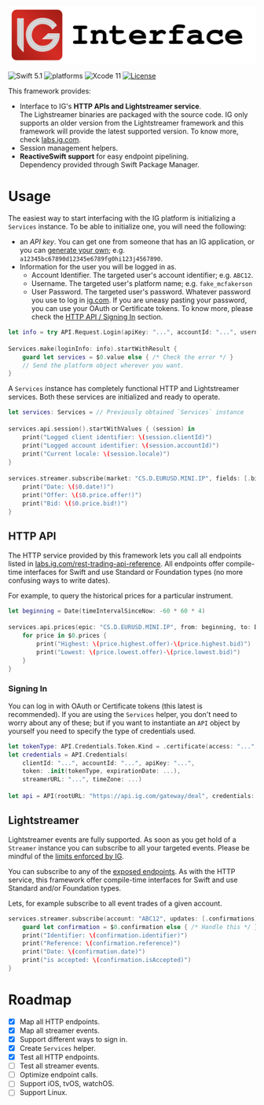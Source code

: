 <p align="center">
    <img src="Assets/IG.svg" alt="Codable CSV"/>
</p>

![Swift 5.1](https://img.shields.io/badge/Swift-5.1-orange.svg) ![platforms](https://img.shields.io/badge/platforms-macOS-lightgrey.svg) ![Xcode 11](https://img.shields.io/badge/Xcode-11-blueviolet.svg) [![License](http://img.shields.io/:license-mit-blue.svg)](http://doge.mit-license.org)

This framework provides:
- Interface to IG's **HTTP APIs and Lightstreamer service**.
  <br>The Lighstreamer binaries are packaged with the source code. IG only supports an older version from the Lightstreamer framework and this framework will provide the latest supported version. To know more, check [labs.ig.com](https://labs.ig.com/lightstreamer-downloads).
- Session management helpers.
- **ReactiveSwift support** for easy endpoint pipelining.
  <br>Dependency provided through Swift Package Manager.

Usage
=====

The easiest way to start interfacing with the IG platform is initializing a `Services` instance. To be able to initialize one, you will need the following:
- an *API key*.
  You can get one from someone that has an IG application, or you can [generate your own](https://labs.ig.com/gettingstarted); e.g. `a12345bc67890d12345e6789fg0hi123j4567890`.
- Information for the user you will be logged in as.
  - Account Identifier.
    The targeted user's account identifier; e.g. `ABC12`.
  - Username.
    The targeted user's platform name; e.g. `fake_mcfakerson`
  - User Password.
    The targeted user's password. Whatever password you use to log in [ig.com](https://www.ig.com).
    If you are uneasy pasting your password, you can use your OAuth or Certificate tokens. To know more, please check the [HTTP API / Signing In](#Signing-In) section.

```swift
let info = try API.Request.Login(apiKey: "...", accountId: "...", username: "...", password: "...")

Services.make(loginInfo: info).startWithResult {
    guard let services = $0.value else { /* Check the error */ }
    // Send the platform object wherever you want.
}
```

A `Services` instance has completely functional HTTP and Lightstreamer services. Both these services are initialized and ready to operate.
```swift
let services: Services = // Previously obtained `Services` instance

services.api.session().startWithValues { (session) in
    print("Logged client identifier: \(session.clientId)")
    print("Logged account identifier: \(session.accountId)")
    print("Current locale: \(session.locale)")
}

services.streamer.subscribe(market: "CS.D.EURUSD.MINI.IP", fields: [.bid, .offer, .date]).startWithValues {
    print("Date: \($0.date!)")
    print("Offer: \($0.price.offer!)")
    print("Bid: \($0.price.bid!)")
}
```

HTTP API
--------

The HTTP service provided by this framework lets you call all endpoints listed in [labs.ig.com/rest-trading-api-reference](https://labs.ig.com/rest-trading-api-reference). All endpoints offer compile-time interfaces for Swift and use Standard or Foundation types (no more confusing ways to write dates).

For example, to query the historical prices for a particular instrument.
```swift
let beginning = Date(timeIntervalSinceNow: -60 * 60 * 4)

services.api.prices(epic: "CS.D.EURUSD.MINI.IP", from: beginning, to: Date(), resolution: .minute).startWithValues {
    for price in $0.prices {
        print("Highest: \(price.highest.offer)-\(price.highest.bid)")
        print("Lowest: \(price.lowest.offer)-\(price.lowest.bid)")
    }
}
```

### Signing In
You can log in with OAuth or Certificate tokens (this latest is recommended). If you are using the `Services` helper, you don't need to worry about any of these; but if you want to instantiate an `API` object by yourself you need to specify the type of credentials used.

```swift
let tokenType: API.Credentials.Token.Kind = .certificate(access: "...", security: "...")
let credentials = API.Credentials(
    clientId: "...", accountId: "...", apiKey: "...",
    token: .init(tokenType, expirationDate: ...),
    streamerURL: "...", timeZone: ...)

let api = API(rootURL: "https://api.ig.com/gateway/deal", credentials: credentials)
```

Lightstreamer
-------------

Lightstreamer events are fully supported. As soon as you get hold of a `Streamer` instance you can subscribe to all your targeted events. Please be mindful of the [limits enforced by IG](https://labs.ig.com/faq#limits).

You can subscribe to any of the [exposed endpoints](https://labs.ig.com/streaming-api-reference). As with the HTTP service, this framework offer compile-time interfaces for Swift and use Standard and/or Foundation types.

Lets, for example subscribe to all event trades of a given account.
```swift
services.streamer.subscribe(account: "ABC12", updates: [.confirmations]).startWithValues {
    guard let confirmation = $0.confirmation else { /* Handle this */ }
    print("Identifier: \(confirmation.identifier)")
    print("Reference: \(confirmation.reference)")
    print("Date: \(confirmation.date)")
    print("is accepted: \(confirmation.isAccepted)")
}
```

Roadmap
=======

- [x] Map all HTTP endpoints.
- [x] Map all streamer events.
- [x] Support different ways to sign in.
- [x] Create `Services` helper.
- [x] Test all HTTP endpoints.
- [ ] Test all streamer events.
- [ ] Optimize endpoint calls.
- [ ] Support iOS, tvOS, watchOS.
- [ ] Support Linux.
